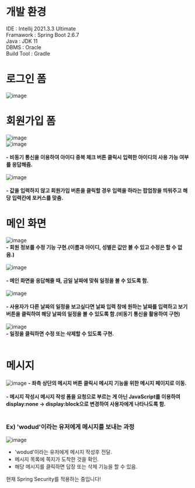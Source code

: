 # 개발 환경
IDE : Intellij 2021.3.3 Ultimate<br>
Framawork : Spring Boot 2.6.7<br>
Java : JDK 11<br>
DBMS : Oracle<br>
Build Tool : Gradle<br>

 # 로그인 폼
![image](https://user-images.githubusercontent.com/92564945/175857087-4cac2bb1-45cd-4587-ae9b-b4e03fd9070f.png)<br>

# 회원가입 폼
![image](https://user-images.githubusercontent.com/92564945/175856916-a64a1c4c-ec32-4d3e-81f2-efbe9d4138ee.png)<br>
![image](https://user-images.githubusercontent.com/92564945/175857163-8436592f-2e1c-42aa-ba92-30bdbb62aa49.png)<br><br>
**- 비동기 통신을 이용하여 아이디 중복 체크 버튼 클릭시 입력한 아이디의 사용 가능 여부를 응답해줌.**<br><br>
![image](https://user-images.githubusercontent.com/92564945/175858044-5ef18c37-ee79-4887-8580-550f05bbe4d9.png) <br><br>
**- 값을 입력하지 않고 회원가입 버튼을 클릭할 경우 입력을 하라는 팝업창을 띄워주고 해당 입력칸에 포커스를 맞춤.**
# 메인 화면
![image](https://user-images.githubusercontent.com/92564945/175858835-9e529cfa-0650-49c5-b489-1fc4c005d82b.png)<br>
**- 회원 정보를 수정 기능 구현.(이름과 아이디, 성별은 값만 볼 수 있고 수정은 할 수 없음.)**<br><br>
![image](https://user-images.githubusercontent.com/92564945/175858085-c5ab1b03-f138-4952-9aea-3ae2cfd250e7.png)<br><br>
**- 메인 화면을 응답해줄 때, 금일 날짜에 맞춰 일정을 볼 수 있도록 함.**<br><br>
![image](https://user-images.githubusercontent.com/92564945/175858475-d6849d36-5fd4-4b46-baa0-702ec658c4bf.png)<br><br>
**- 사용자가 다른 날짜의 일정을 보고싶다면 날짜 입력 창에 원하는 날짜를 입력하고 보기 버튼을 클릭하여 해당 날짜의 일정을 볼 수 있도록 함.(비동기 통신을 활용하여 구현)**
<br><br>
![image](https://user-images.githubusercontent.com/92564945/175858600-9cefec5a-8967-4a08-a7cb-3d228d6d37ab.png)<br>
**- 일정을 클릭하면 수정 또는 삭제할 수 있도록 구현.**<br><br>
# 메시지
![image](https://user-images.githubusercontent.com/92564945/175859027-2f577644-1ca1-48eb-bd0b-4eb2a309e908.png)
**- 좌측 상단의 메시지 버튼 클릭시 메시지 기능을 위한 메시지 페이지로 이동.**<br><br>
**- 메시지 작성시 메시지 작성 폼을 요청으로 부르는 게 아닌 JavaScript를 이용하여 display:none -> display:block으로 변경하여 사용자에게 나타나도록 함.**<br><br>
### Ex) 'wodud'이라는 유저에게 메시지를 보내는 과정
![image](https://user-images.githubusercontent.com/92564945/175859865-7e296d24-8fc8-4b1c-89c1-f3b570fc6056.png)<br>
- 'wodud'이라는 유저에게 메시지 작성후 전달.
- 메시지 목록에 쪽지가 도착한 것을 확인.
- 해당 메시지를 클릭하면 답장 또는 삭제 기능을 할 수 있음.

현재 Spring Security를 적용하는 중입니다! 





  
  

